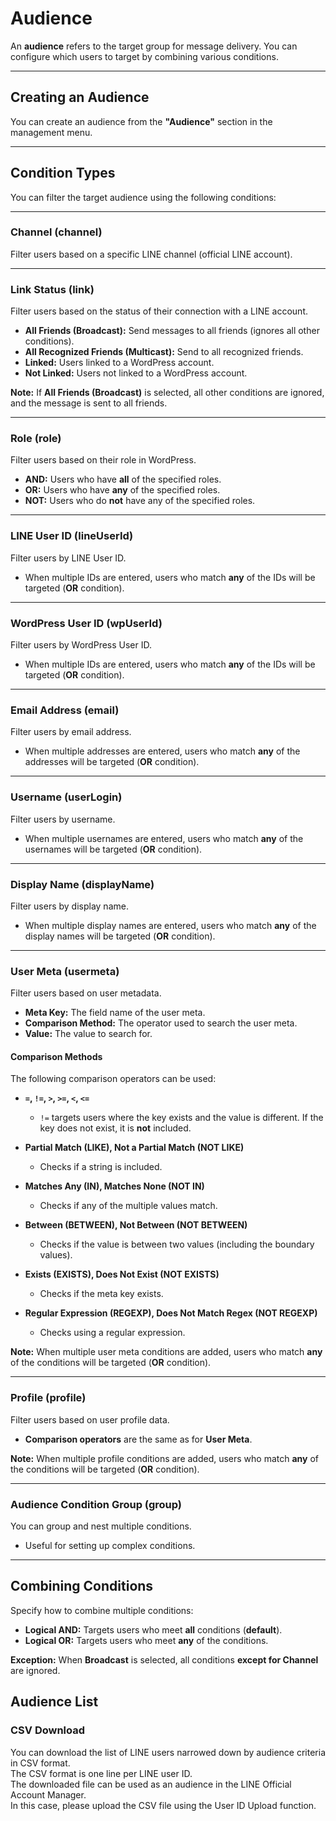 # Audience
An **audience** refers to the target group for message delivery. You can configure which users to target by combining various conditions.

---

## Creating an Audience
You can create an audience from the **"Audience"** section in the management menu.

---

## Condition Types
You can filter the target audience using the following conditions:

---

### Channel (channel)
Filter users based on a specific LINE channel (official LINE account).

---

### Link Status (link)
Filter users based on the status of their connection with a LINE account.

- **All Friends (Broadcast):** Send messages to all friends (ignores all other conditions).
- **All Recognized Friends (Multicast):** Send to all recognized friends.
- **Linked:** Users linked to a WordPress account.
- **Not Linked:** Users not linked to a WordPress account.

**Note:** If **All Friends (Broadcast)** is selected, all other conditions are ignored, and the message is sent to all friends.

---

### Role (role)
Filter users based on their role in WordPress.

- **AND:** Users who have **all** of the specified roles.
- **OR:** Users who have **any** of the specified roles.
- **NOT:** Users who do **not** have any of the specified roles.

---

### LINE User ID (lineUserId)
Filter users by LINE User ID.
- When multiple IDs are entered, users who match **any** of the IDs will be targeted (**OR** condition).

---

### WordPress User ID (wpUserId)
Filter users by WordPress User ID.
- When multiple IDs are entered, users who match **any** of the IDs will be targeted (**OR** condition).

---

### Email Address (email)
Filter users by email address.
- When multiple addresses are entered, users who match **any** of the addresses will be targeted (**OR** condition).

---

### Username (userLogin)
Filter users by username.
- When multiple usernames are entered, users who match **any** of the usernames will be targeted (**OR** condition).

---

### Display Name (displayName)
Filter users by display name.
- When multiple display names are entered, users who match **any** of the display names will be targeted (**OR** condition).

---

### User Meta (usermeta)
Filter users based on user metadata.

- **Meta Key:** The field name of the user meta.
- **Comparison Method:** The operator used to search the user meta.
- **Value:** The value to search for.

#### Comparison Methods
The following comparison operators can be used:

- **`=`, `!=`, `>`, `>=`, `<`, `<=`**
  - `!=` targets users where the key exists and the value is different. If the key does not exist, it is **not** included.

- **Partial Match (LIKE), Not a Partial Match (NOT LIKE)**
  - Checks if a string is included.

- **Matches Any (IN), Matches None (NOT IN)**
  - Checks if any of the multiple values match.

- **Between (BETWEEN), Not Between (NOT BETWEEN)**
  - Checks if the value is between two values (including the boundary values).

- **Exists (EXISTS), Does Not Exist (NOT EXISTS)**
  - Checks if the meta key exists.

- **Regular Expression (REGEXP), Does Not Match Regex (NOT REGEXP)**
  - Checks using a regular expression.

**Note:** When multiple user meta conditions are added, users who match **any** of the conditions will be targeted (**OR** condition).

---

### Profile (profile)
Filter users based on user profile data.
- **Comparison operators** are the same as for **User Meta**.

**Note:** When multiple profile conditions are added, users who match **any** of the conditions will be targeted (**OR** condition).

---

### Audience Condition Group (group)
You can group and nest multiple conditions.
- Useful for setting up complex conditions.

---

## Combining Conditions
Specify how to combine multiple conditions:

- **Logical AND:** Targets users who meet **all** conditions (**default**).
- **Logical OR:** Targets users who meet **any** of the conditions.

**Exception:** When **Broadcast** is selected, all conditions **except for Channel** are ignored.

## Audience List
### CSV Download
You can download the list of LINE users narrowed down by audience criteria in CSV format.  
The CSV format is one line per LINE user ID.  
The downloaded file can be used as an audience in the LINE Official Account Manager.  
In this case, please upload the CSV file using the User ID Upload function.